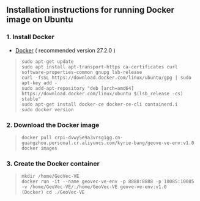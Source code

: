 
## Installation instructions for running Docker image on Ubuntu


### 1. Install Docker
* [Docker](https://www.docker.com/) ( recommended version 27.2.0 )
> ~~~
> sudo apt-get update
> sudo apt install apt-transport-https ca-certificates curl software-properties-common gnupg lsb-release
> curl -fsSL https://download.docker.com/linux/ubuntu/gpg | sudo apt-key add -
> sudo add-apt-repository "deb [arch=amd64] https://download.docker.com/linux/ubuntu $(lsb_release -cs) stable"
> sudo apt-get install docker-ce docker-ce-cli containerd.i
> sudo docker version
> ~~~

### 2. Download the Docker image
> ~~~
> docker pull crpi-dvwy5e9a3vrsg1gg.cn-guangzhou.personal.cr.aliyuncs.com/kyrie-bang/geove-ve-env:v1.0
> docker images
> ~~~



### 3. Create the Docker container
> ~~~
> mkdir /home/GeoVec-VE
> docker run -it --name geovec-ve-env -p 8888:8888 -p 10085:10085 -v /home/GeoVec-VE/:/home/GeoVec-VE geove-ve-env:v1.0
> (Docker) cd ./GeoVec-VE
> ~~~